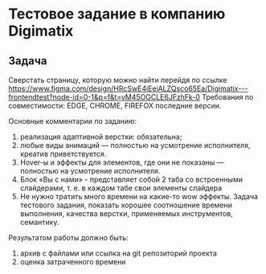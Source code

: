 # Тестовое задание в компанию Digimatix

## Задача

Cверстать страницу, которую можно найти перейдя по ссылке
https://www.figma.com/design/HRcSwE4iEeiALZQsco65Ea/Digimatix---frontendtest?node-id=0-1&p=f&t=vM45OGCLE6JFzhFk-0
Требования по совместимости: EDGE, CHROME, FIREFOX последние версии.

Основные комментарии по заданию:
1. реализация адаптивной верстки: обязательна;
2. любые виды анимаций — полностью на усмотрение исполнителя, креатив приветствуется.
3. Hover-ы и эффекты для элементов, где они не показаны — полностью на усмотрение исполнителя.
4. Блок «Вы с нами» - представляет собой 2 таба со встроенными слайдерами, т. е. в каждом табе свои элементы слайдера
5. Не нужно тратить много времени на какие-то wow эффекты. Задача тестового задания, показать хорошее соотношение времени выполнения, качества верстки, применяемых инструментов, семантику.

Результатом работы должно быть:
1. архив с файлами или ссылка на git репозиторий проекта
2. оценка затраченного времени
